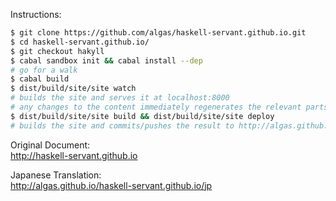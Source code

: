Instructions:

``` bash
$ git clone https://github.com/algas/haskell-servant.github.io.git
$ cd haskell-servant.github.io/
$ git checkout hakyll
$ cabal sandbox init && cabal install --dep
# go for a walk
$ cabal build
$ dist/build/site/site watch
# builds the site and serves it at localhost:8000
# any changes to the content immediately regenerates the relevant parts of the website
$ dist/build/site/site build && dist/build/site/site deploy
# builds the site and commits/pushes the result to http://algas.github.io/haskell-servant.github.io/jp -- the 'gh-pages' branch of this repo
```

Original Document:  
http://haskell-servant.github.io

Japanese Translation:  
http://algas.github.io/haskell-servant.github.io/jp
